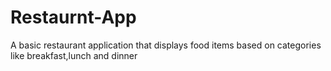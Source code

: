 # Restaurnt-App
A basic restaurant application that displays food items based on categories like breakfast,lunch and dinner 
